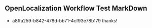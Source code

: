 ## OpenLocalization Workflow Test MarkDown
* a8ffa259-b842-478d-bb71-4cf93e78b179 
thanks!<!--HONumber=Mar16_HO3-->
